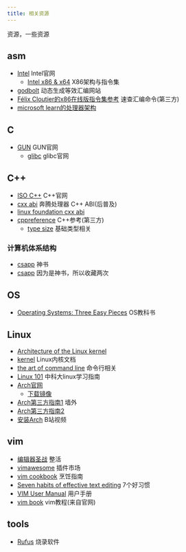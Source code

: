 ```yaml
---
title: 相关资源
---
```


资源，一些资源
<!-- more -->

## asm

* [Intel](https://www.intel.com/content/www/us/en/homepage.html) Intel官网
  * [Intel x86 & x64](https://www.intel.com/content/www/us/en/developer/articles/technical/intel-sdm.html?wapkw=x86-64%200set) X86架构与指令集
* [godbolt](https://godbolt.org/) 动态生成等效汇编网站
* [Félix Cloutier的x86在线版指令集参考](https://www.felixcloutier.com/x86/) 速查汇编命令(第三方)
* [microsoft learn的处理器架构](https://learn.microsoft.com/en-us/windows-hardware/drivers/debugger/processor-architecture)

## C

* [GUN](https://www.gnu.org/) GUN官网
  * [glibc](https://ftp.gnu.org/gnu/glibc/) glibc官网

## C++

* [ISO C++](https://isocpp.org/) C++官网
* [cxx abi](https://itanium-cxx-abi.github.io/cxx-abi/) 奔腾处理器 C++ ABI(后普及)
* [linux foundation cxx abi](http://refspecs.linux-foundation.org/cxxabi-1.83.html)
* [cppreference](https://en.cppreference.com/w/) C++参考(第三方)
  * [type size](https://en.cppreference.com/w/cpp/language/types) 基础类型相关

### 计算机体系结构

* [csapp](https://www.cs.sfu.ca/~ashriram/Courses/CS295/assets/books/CSAPP_2016.pdf) 神书
* [csapp](https://csapp.cs.cmu.edu/3e/pieces/csapptalk3e.pdf) 因为是神书，所以收藏两次

## OS

* [Operating Systems: Three Easy Pieces](https://pages.cs.wisc.edu/~remzi/OSTEP/) OS教科书

## Linux

* [Architecture of the Linux kernel](https://www.sra.uni-hannover.de/Lehre/WS17/S_AKSI/preview/document.pdf)
* [kernel](https://docs.kernel.org/next/index.html) Linux内核文档
* [the art of command line](https://github.com/jlevy/the-art-of-command-line) 命令行相关
* [Linux 101](https://101.ustclug.org/) 中科大linux学习指南
* [Arch官网](https://archlinux.org/)
  * [下载镜像](https://archlinux.org/download/)
* [Arch第三方指南1](https://archlinuxstudio.github.io/ArchLinuxTutorial/#/) 墙外
* [Arch第三方指南2](https://arch.icekylin.online/guide/)
* [安装Arch](https://www.bilibili.com/video/BV1fk4y1w7wq/?spm_id_from=333.999.0.0&vd_source=8836eda798f42e634172036484104534) B站视频

## vim

* [编辑器圣战](https://www.bilibili.com/video/BV1XA4y1o7Lw/?spm_id_from=333.337.search-card.all.click&vd_source=8836eda798f42e634172036484104534) 整活
* [vimawesome](https://vimawesome.com/) 插件市场
* [vim cookbook](http://www.oualline.com/vim-cook.html) 烹饪指南
* [Seven habits of effective text editing](https://www.moolenaar.net/habits.html) 7个好习惯
* [VIM User Manual](http://www.eandem.co.uk/mrw/vim/usr_doc/index.html) 用户手册
* [vim book](https://www.truth.sk/vim/vimbook-OPL.pdf) vim教程(来自官网)

## tools

* [Rufus](https://rufus.ie/en/#) 烧录软件
